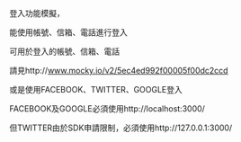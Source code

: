登入功能模擬，

能使用帳號、信箱、電話進行登入

可用於登入的帳號、信箱、電話

請見http://www.mocky.io/v2/5ec4ed992f00005f00dc2ccd



或是使用FACEBOOK、TWITTER、GOOGLE登入

FACEBOOK及GOOGLE必須使用http://localhost:3000/

但TWITTER由於SDK申請限制，必須使用http://127.0.0.1:3000/ 

